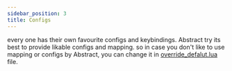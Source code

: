 ```yaml
---
sidebar_position: 3
title: Configs
---
```





every one has their own favourite configs and keybindings.
Abstract try its best to provide likable configs and mapping.
so in case you don't like to use mapping or configs by Abstract,
you can change it in [override_defalut.lua](https://github.com/Abstract-IDE/Abstract/blob/main/lua/customs/override_defalut.lua)
file.
